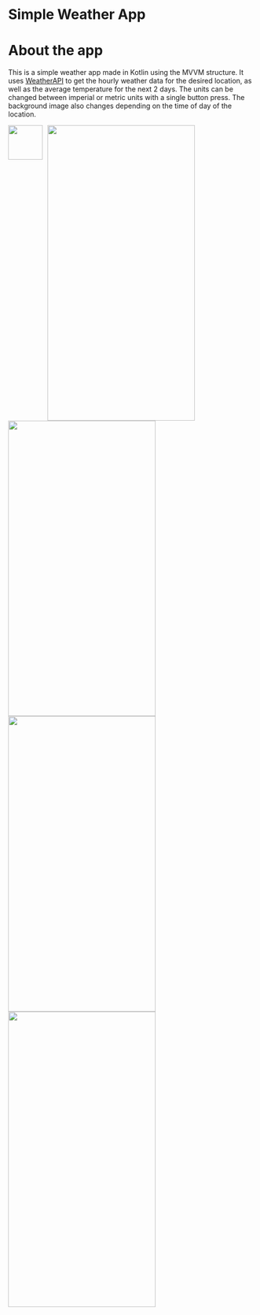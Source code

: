 # Simple Weather App

# About the app
This is a simple weather app made in Kotlin using the MVVM structure. It uses [WeatherAPI](https://www.weatherapi.com/) to get the hourly weather data for the desired location, as well as the average temperature for the next 2 days. The units can be changed between imperial or metric units with a single button press. The background image also changes depending on the time of day of the location.

[<img src="https://upload.wikimedia.org/wikipedia/commons/thumb/7/78/Google_Play_Store_badge_EN.svg/200px-Google_Play_Store_badge_EN.svg.png" style="float: left; padding-right: 10px;" height="70">](https://play.google.com/store/apps/details?id=sg.ray.weatherapp)


<img src="https://user-images.githubusercontent.com/108191218/220370370-8a6e1701-f043-47db-8288-c56dd4335ce1.jpg" width="300" height="600">
<img src="https://user-images.githubusercontent.com/108191218/220370404-0ad88f52-c530-4076-b91c-c701c73c4f1a.jpg" width="300" height="600">
<img src="https://user-images.githubusercontent.com/108191218/220370400-167a9b57-0109-4aed-813e-0db07d4075ff.jpg" width="300" height="600">
<img src="https://user-images.githubusercontent.com/108191218/220370393-81521a3e-bada-458b-9f6f-6e86cb59b6db.jpg" width="300" height="600">
